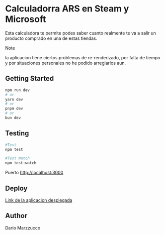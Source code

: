 # Calculadorra ARS en Steam y Microsoft

Esta calculadora te permite podes saber cuanto realmente te va a salir un producto comprado en una de estas tiendas. 

>[!NOTE]
>la aplicacion tiene ciertos problemas de re-renderizado, por falta de tiempo y por situaciones personales no he podido arreglarlos aun. 

## Getting Started

```bash
npm run dev
# or
yarn dev
# or
pnpm dev
# or
bun dev
```

## Testing

```bash
#Test
npm test

#Test Watch
npm test:watch
```

Puerto [http://localhost:3000](http://localhost:3000) 

## Deploy 

[Link de la aplicacion desplegada](https://inpuesto-dolar-steam-microsft.vercel.app/)

## Author
Dario Marzzucco 